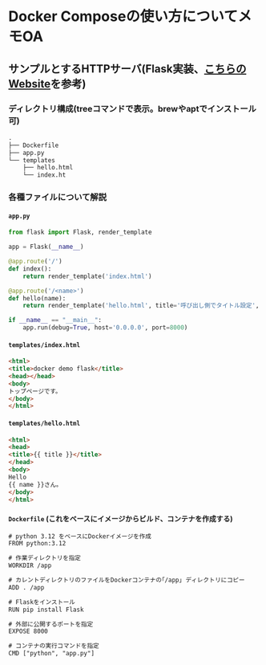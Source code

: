 # Docker Composeの使い方についてメモOA

## サンプルとするHTTPサーバ(Flask実装、[こちらのWebsite](https://snowsystem.net/container/docker/python-flask-demo/#)を参考)
### ディレクトリ構成(treeコマンドで表示。brewやaptでインストール可)

```txt
.
├── Dockerfile
├── app.py
└── templates
    ├── hello.html
    └── index.ht
```

### 各種ファイルについて解説

#### `app.py`

```python
from flask import Flask, render_template

app = Flask(__name__)

@app.route('/')
def index():
    return render_template('index.html')

@app.route('/<name>')
def hello(name):
    return render_template('hello.html', title='呼び出し側でタイトル設定', name=name)

if __name__ == "__main__":
    app.run(debug=True, host='0.0.0.0', port=8000)
```

#### `templates/index.html`

```html
<html>
<title>docker demo flask</title>
<head></head>
<body>
トップページです。
</body>
</html>
```

#### `templates/hello.html`

```html
<html>
<head>
<title>{{ title }}</title>
</head>
<body>
Hello
{{ name }}さん。
</body>
</html>
```

#### `Dockerfile` (これをベースにイメージからビルド、コンテナを作成する)

```txt
# python 3.12 をベースにDockerイメージを作成
FROM python:3.12

# 作業ディレクトリを指定
WORKDIR /app

# カレントディレクトリのファイルをDockerコンテナの｢/app｣ ディレクトリにコピー
ADD . /app

# Flaskをインストール
RUN pip install Flask

# 外部に公開するポートを指定
EXPOSE 8000

# コンテナの実行コマンドを指定
CMD ["python", "app.py"]
```